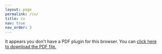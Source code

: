 ```yaml
---
layout: page
permalink: /cv/
title: cv
nav: true
nav_order: 3
---
```


<div class="row">
    <div class="col-sm mt-3 mt-md-0">
        <object data="/assets/files/Girish-Koushik-CV.pdf" type="application/pdf" width="100%" height="800px">
            <p>It appears you don't have a PDF plugin for this browser. You can 
            <a href="/assets/files/Girish-Koushik-CV.pdf">click here to download the PDF file.</a></p>
        </object>
    </div>
</div>
